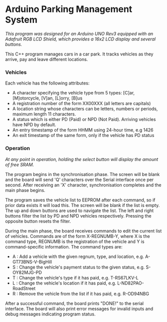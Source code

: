 # Arduino Parking Management System

*This program was designed for an Arduino UNO Rev3 equipped with an Adafruit RGB LCD Shield, which provides a 16x2 LCD display and several buttons.*

This C++ program manages cars in a car park. It tracks vehicles as they arrive, pay and leave different locations.

### Vehicles

Each vehicle has the following attributes:
- A character specifying the vehicle type from 5 types: [C]ar, [M]otorcycle, [V]an, [L]orry, [B]us
- A registration number of the form XX00XXX (all letters are capitals)
- A location string whose characters can be letters, numbers or periods, maximum length 11 characters.
- A status which is either PD (Paid) or NPD (Not Paid). Arriving vehicles have NPD by default.
- An entry timestamp of the form HHMM using 24-hour time, e.g 1426
- An exit timestamp of the same form, only if the vehicle has PD status

### Operation

*At any point in operation, holding the select button will display the amount of free SRAM.*

The program begins in the synchronisation phase. The screen will be blank and the board will send 'Q' characters over the Serial interface once per second.
After receiving an 'X' character, synchronisation completes and the main phase begins.

The program saves the vehicle list to EEPROM after each command, so if prior data exists it will load this. The screen will be blank if the list is empty.
The up and down buttons are used to navigate the list. The left and right buttons filter the list by PD and NPD vehicles respectively. Pressing the opposite button resets the filter.

During the main phase, the board receives commands to edit the current list of vehicles.
Commands are of the form X-REGNUMB-Y, where X is the command type, REGNUMB is the registration of the vehicle and Y is command-specific information.
The command types are:
- A : Add a vehicle with the given regnum, type, and location, e.g. A-GT73BNS-V-BigHill
- S : Change the vehicle's payment status to the given status, e.g. S-OY82MJG-PD
- T : Change the vehicle's type if it has paid, e.g. T-RS67LKV-L
- L : Change the vehicle's location if it has paid, e.g. L-ND82PAO-RoadStreet
- R : Remove the vehicle from the list if it has paid, e.g. R-OD94NBG

After a successful command, the board prints "DONE!" to the serial interface.
The board will also print error messages for invalid inputs and debug messages indicating program status.
